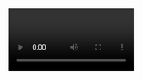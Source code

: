 <video src="https://www.youtube.com/watch?v=dbN8jqDhHO8" width="50%">

## Step 3 - Using This User Up...

So I finished the password hashing in my last small sprint,
and I hope you figured that out too. I also did some small
refactoring on a method or two so each function wasn't
responisble for doing more than it should, a pattern I'm
going to try to keep, and I figured out how writing tests 
as I go can be a good guide to keeping our code inside
bite-size functions. Now, returning to the short roadmap
I have, in order to finish adding login, logout, and password 
hash information to that database, the next step is


### 2. Use flask-login User mixin to check login id and status

So I'll...

    *  I'll write a few tests (not sure how many, at least 2).
    
We need...

        - one to check a user id is present after user creation,
        
and

        - another to check a login status (in or out) is present.

I swear this gameplan almost writes itself! So, without 
knowing anything about what it takes to login and logout, I
can reasonably assume that something like "logged in" would
be a property of the ```User``` model that we create, most 
likely a boolean ```True``` for when our user is logged in 
and ```False``` for for when they're not. I think we can also 
safely assume that the user ID will be a similar property
on the user object. For the time being, I just need to check
that those two properties are present on the object.

Now, I know about the properties and methods on
every object by calling ```dir(object)```, or in this case,
```dir(models.User)``` in our test. When I open up a python
shell and try to use the ```in``` keyword for a value I know
is on the object and a value I know isn't, I get this...

```           
Python 3.5.0 (###################, Sep 12 2015, 11:00:19) 
[GCC 4.2.1 (Apple Inc. build 5666) (dot 3)] on darwin
Type "help", "copyright", "credits" or "license" for more information.
>>> import models
>>> 'password' in dir(models.User)
True
>>> 'loggedin' in dir(models.User)
False
```

So it's completely possible to make the entire structure of
a test, even though I really don't know what I'm looking for
yet...

```python

    def test_login_property_exists(self):
        """Tests that a User entry is created with a login property"""
        user = models.User.get(email='testEmail@testEmail.com')
        assert 'loggedin' in dir(user)
        
```

Of course, there's a particular assertion for ```in``` truthy
values in the unittest library, but I actually see no actual
technical need to use it here, and for all intensive purposes,
I find it more valuable to narrow down the concept of what 
I'm testing so well that I, myself, can derive a true/false
result for it. 

If we know this mythical 'logged in' property exists, and we
know it's going to be either true or false, well, I can go
ahead and write another test then...

```python

    def test_login_property_truthy(self):
        """Tests that the login property is either True or False"""
        user = models.User.get(email='testEmail@testEmail.com')
        assert user.loggedin in [True, False]
        
```

Again, I'm sure I can test whether a value is truthy or not
with some special method (maybe even a 'magic method' built into
almost every value in python...), but hey, I'm not going to 
waste two hours looking on the internet for a one word method
that does the same thing as three words. At least not to start
with. We aren't born experts, exploit what you know, pick up 
the rest on the way.

I don't, however, have much of an idea what type of variable
to expect for the user ID. I do, however, know that once again,
it's likely to be a property on the ```User``` model. However,
looking at ```dir(models.User)```, I can see...

```
>>> dir(models.User)
['DoesNotExist', '__class__', '__delattr__', '__dict__', '__dir__', '__doc__', '__eq__', '__format__', '__ge__', '__getattribute__', '__gt__', '__hash__', '__init__', '__le__', '__lt__', '__module__', '__ne__', '__new__', '__reduce__', '__reduce_ex__', '__repr__', '__setattr__', '__sizeof__', '__str__', '__subclasshook__', '__weakref__', '_create_indexes', '_data', '_fields_to_index', '_get_pk_value', '_meta', '_pk_expr', '_populate_unsaved_relations', '_prepare_instance', '_prune_fields', '_set_pk_value', 'alias', 'as_entity', 'check_new_password_length', 'check_new_username_length', 'check_password', 'create', 'create_or_get', 'create_table', 'create_user', 'delete', 'delete_instance', 'dependencies', 'dirty_fields', 'drop_table', 'email', 'filter', 'get', 'get_id', 'get_or_create', 'hash_password', 'id', 'insert', 'insert_from', 'insert_many', 'invalidValueError', 'is_dirty', 'joined_at', 'password', 'prepared', 'raw', 'save', 'select', 'set_id', 'sqlall', 'table_exists', 'update', 'username']
```

...there's already an ```models.User.id``` property and a 
```models.User.get_id()``` method on the object, and they're
not what I'm looking for. This is the entry id automatically
assigned to every entry in the database table. So we'll fudge
a test...

```python

    def test_user_id_property_exists(self):
        """Tests that a User entry is created with a user_id property"""
        user = models.User.get(email='testEmail@testEmail.com')
        assert 'user_id' in dir(user)

```

Close enough, right? There, all tests written. Let's start 
coding...

### 3. May I remind you, we have no idea how login works...

But we wrote already wrote three tests for its expected
behavior, and put a lot of thought into how that behavior
will be represented. We also kept our expectations small
and well separated. That's why I'm writing the tests first.

So, all this login stuff is covered with a python module 
called Flask-Login, specifically the [UserMixin](http://flask-login.readthedocs.org/en/latest/#your-user-class) class. For
Treehouse students out there, Kenneth goes over all of this 
in [a video](https://teamtreehouse.com/library/build-a-social-network-with-flask/making-strong-users/the-usermixin-from-flasklogin) from the first section of "Build A Social Network
With Flask" class. Remember that most of the modules we're
using have to be installed with pip before we can import
them, I'm just not going over it. 